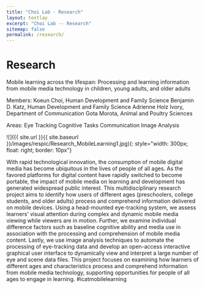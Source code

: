 ```yaml
---
title: "Choi Lab - Research"
layout: textlay
excerpt: "Choi Lab -- Research"
sitemap: false
permalink: /research/
---
```


# Research

Mobile learning across the lifespan: Processing and learning information from mobile media technology in children, young adults, and older adults

Members:
Koeun Choi, Human Development and Family Science
Benjamin D. Katz, Human Development and Family Science 
Adrienne Holz Ivory, Department of Communication
Gota Morota, Animal and Poultry Sciences

Areas:
Eye Tracking
Cognitive Tasks
Communication
Image Analysis

![]({{ site.url }}{{ site.baseurl }}/images/respic/Research_MobileLearning1.jpg){: style="width: 300px; float: right; border: 10px"}

With rapid technological innovation, the consumption of mobile digital media has become ubiquitous in the lives of people of all ages. As the favored platforms for digital content have rapidly switched to become portable, the impact of mobile media on learning and development has generated widespread public interest. This multidisciplinary research project aims to identify how users of different ages (preschoolers, college students, and older adults) process and comprehend information delivered on mobile devices. Using a head-mounted eye-tracking system, we assess learners’ visual attention during complex and dynamic mobile media viewing while viewers are in motion. Further, we examine individual difference factors such as baseline cognitive ability and media use in association with the processing and comprehension of mobile media content. Lastly, we use image analysis techniques to automate the processing of eye-tracking data and develop an open-access interactive graphical user interface to dynamically view and interpret a large number of eye and scene data files. This project focuses on examining how learners of different ages and characteristics process and comprehend information from mobile media technology, supporting opportunities for people of all ages to engage in learning. #icatmobilelearning
